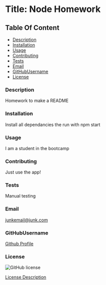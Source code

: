 
# Title: Node Homework

## Table Of Content
* [Description](#description)
* [Installation](#installation)
* [Usage](#usage)
* [Contributing](#contributing)
* [Tests](#tests)
* [Email](#email)
* [GitHubUsername](#githubusername)
* [License](#license)


### Description
Homework to make a README

### Installation
Install all dependancies the run with npm start

### Usage
I am a student in the bootcamp

### Contributing
Just use the app!

### Tests
Manual testing

### Email
junkemail@junk.com

### GitHubUsername
[Github Profile](https://github.com/BrantMartin)

### License
![GitHub license](https://img.shields.io/badge/license-MIT-blue.svg)

[License Description](https://gist.github.com/lukas-h/2a5d00690736b4c3a7ba)
